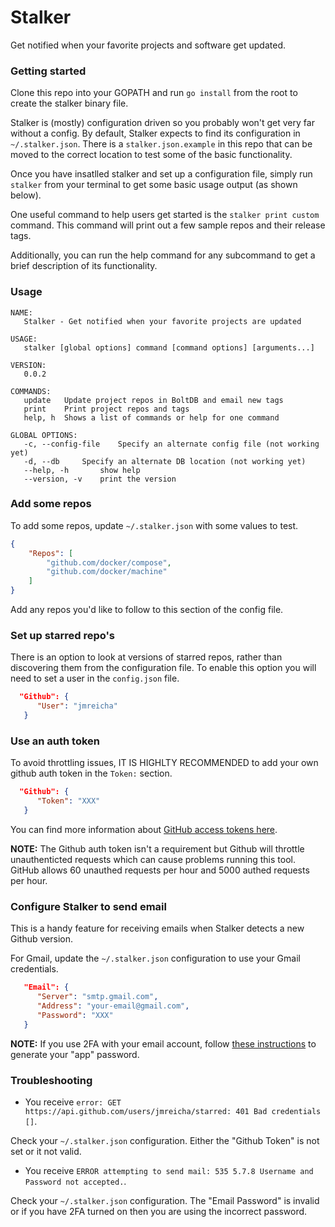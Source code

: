 # Stalker

Get notified when your favorite projects and software get updated.

### Getting started

Clone this repo into your GOPATH and run `go install` from the root to create the stalker binary file.

Stalker is (mostly) configuration driven so you probably won't get very far without a config.  By default, Stalker expects to find its configuration in `~/.stalker.json`.  There is a `stalker.json.example` in this repo that can be moved to the correct location to test some of the basic functionality.

Once you have insatlled stalker and set up a configuration file, simply run `stalker` from your terminal to get some basic usage output (as shown below).

One useful command to help users get started is the `stalker print custom` command.  This command will print out a few sample repos and their release tags.

Additionally, you can run the help command for any subcommand to get a brief description of its functionality.

### Usage

```
NAME:
   Stalker - Get notified when your favorite projects are updated

USAGE:
   stalker [global options] command [command options] [arguments...]

VERSION:
   0.0.2

COMMANDS:
   update	Update project repos in BoltDB and email new tags
   print	Print project repos and tags
   help, h	Shows a list of commands or help for one command

GLOBAL OPTIONS:
   -c, --config-file	Specify an alternate config file (not working yet)
   -d, --db		Specify an alternate DB location (not working yet)
   --help, -h		show help
   --version, -v	print the version
```

### Add some repos

To add some repos, update `~/.stalker.json` with some values to test.

```json
{
    "Repos": [
        "github.com/docker/compose",
        "github.com/docker/machine"
    ]
}
```

Add any repos you'd like to follow to this section of the config file.

### Set up starred repo's

There is an option to look at versions of starred repos, rather than discovering them from the configuration file.  To enable this option you will need to set a user in the `config.json` file.

```json
  "Github": {
      "User": "jmreicha"
   }
```

### Use an auth token

To avoid throttling issues, IT IS HIGHLTY RECOMMENDED to add your own github auth token in
the `Token:` section.

```json
  "Github": {
      "Token": "XXX"
   }
```

You can find more information about [GitHub access tokens here](https://help.github.com/articles/creating-an-access-token-for-command-line-use/).

**NOTE:** The Github auth token isn't a requirement but Github will throttle unauthenticted requests which can
cause problems running this tool.  GitHub allows 60 unauthed requests per hour
and 5000 authed requests per hour.

### Configure Stalker to send email

This is a handy feature for receiving emails when Stalker detects a new Github version.

For Gmail, update the `~/.stalker.json` configuration to use your Gmail credentials.

```json
   "Email": {
      "Server": "smtp.gmail.com",
      "Address": "your-email@gmail.com",
      "Password": "XXX"
   }
```

**NOTE:** If you use 2FA with your email account, follow [these instructions](https://support.google.com/accounts/answer/185833) to generate your "app" password.

### Troubleshooting

 * You receive `error: GET https://api.github.com/users/jmreicha/starred: 401 Bad credentials []`.

Check your `~/.stalker.json` configuration.  Either the "Github Token" is not set or it not valid.

 * You receive `ERROR attempting to send mail: 535 5.7.8 Username and Password not accepted.`.

Check your `~/.stalker.json` configuration.  The "Email Password" is invalid or if you have 2FA turned on then you are using the incorrect password.
